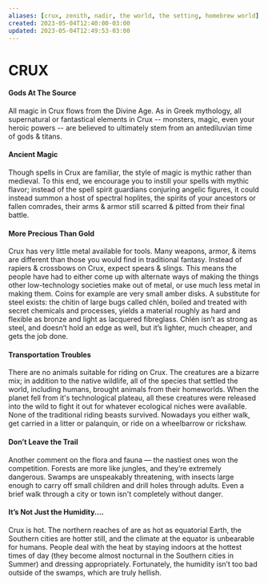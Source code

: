 ```yaml
---
aliases: [crux, zenith, nadir, the world, the setting, homebrew world]
created: 2023-05-04T12:40:00-03:00
updated: 2023-05-04T12:49:53-03:00
---
```


# CRUX

#### Gods At The Source
All magic in Crux flows from the Divine Age. As in Greek mythology, all supernatural or fantastical elements in Crux -- monsters, magic, even your heroic powers -- are believed to ultimately stem from an antediluvian time of gods & titans.

#### Ancient Magic
Though spells in Crux are familiar, the style of magic is mythic rather than medieval. To this end, we encourage you to instill your spells with mythic flavor; instead of the spell spirit guardians conjuring angelic figures, it could instead summon a host of spectral hoplites, the spirits of your ancestors or fallen comrades, their arms & armor still scarred & pitted from their final battle.

#### More Precious Than Gold
Crux has very little metal available for tools. Many weapons, armor, & items are different than those you would find in traditional fantasy. Instead of rapiers & crossbows on Crux, expect spears & slings. This means the people have had to either come up with alternate ways of making the things other low-technology societies make out of metal, or use much less metal in making them. Coins for example are very small amber disks. A substitute for steel exists: the chitin of large bugs called chlén, boiled and treated with secret chemicals and processes, yields a material roughly as hard and flexible as bronze and light as lacquered fibreglass. Chlén isn’t as strong as steel, and doesn’t hold an edge as well, but it’s lighter, much cheaper, and gets the job done.

#### Transportation Troubles
There are no animals suitable for riding on Crux. The creatures are a bizarre mix; in addition to the native wildlife, all of the species that settled the world, including humans, brought animals from their homeworlds. When the planet fell from it's technological plateau, all these creatures were released into the wild to fight it out for whatever ecological niches were available. None of the traditional riding beasts survived. Nowadays you either walk, get carried in a litter or palanquin, or ride on a wheelbarrow or rickshaw.

#### Don’t Leave the Trail
Another comment on the flora and fauna — the nastiest ones won the competition. Forests are more like jungles, and they’re extremely dangerous. Swamps are unspeakably threatening, with insects large enough to carry off small children and drill holes through adults. Even a brief walk through a city or town isn't completely without danger.

#### It’s Not Just the Humidity....
Crux is hot. The northern reaches of are as hot as equatorial Earth, the Southern cities are hotter still, and the climate at the equator is unbearable for humans. People deal with the heat by staying indoors at the hottest times of day (they become almost nocturnal in the Southern cities in Summer) and dressing appropriately. Fortunately, the humidity isn’t too bad outside of the swamps, which are truly hellish.

